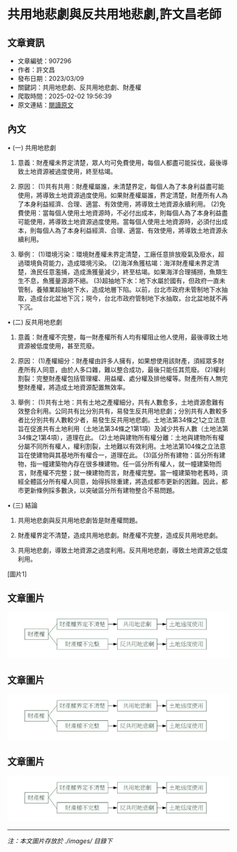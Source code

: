 # 共用地悲劇與反共用地悲劇,許文昌老師

## 文章資訊
- 文章編號：907296
- 作者：許文昌
- 發布日期：2023/03/09
- 關鍵詞：共用地悲劇、反共用地悲劇、財產權
- 爬取時間：2025-02-02 19:56:39
- 原文連結：[閱讀原文](https://real-estate.get.com.tw/Columns/detail.aspx?no=907296)

## 內文
• (一) 共用地悲劇

1. 意義：財產權未界定清楚，眾人均可免費使用，每個人都盡可能採伐，最後導致土地資源被過度使用，終至枯竭。

2. 原因： (1)共有共用：財產權屬誰，未清楚界定，每個人為了本身利益盡可能使用，將導致土地資源過度使用。如果財產權屬誰，界定清楚，財產所有人為了本身利益經濟、合理、適當、有效使用，將導致土地資源永續利用。 (2)免費使用：當每個人使用土地資源時，不必付出成本，則每個人為了本身利益盡可能使用，將導致土地資源過度使用。當每個人使用土地資源時，必須付出成本，則每個人為了本身利益經濟、合理、適當、有效使用，將導致土地資源永續利用。

3. 舉例： (1)環境污染：環境財產權未界定清楚，工廠任意排放廢氣及廢水，超過環境負荷能力，造成環境污染。 (2)海洋魚獲枯竭：海洋財產權未界定清楚，漁民任意濫捕，造成漁獲量減少，終至枯竭。如果海洋合理捕撈，魚類生生不息，魚獲量源源不絕。 (3)超抽地下水：地下水屬於國有，但政府一直未管制，養殖業超抽地下水，造成地層下陷。以前，台北市政府未管制地下水抽取，造成台北盆地下沉；現今，台北市政府管制地下水抽取，台北盆地就不再下沉。

• (二) 反共用地悲劇

1. 意義：財產權不完整，每一財產權所有人均有權阻止他人使用，最後導致土地資源被低度使用，甚至荒廢。

2. 原因： (1)產權細分：財產權由許多人擁有，如果想使用該財產，須經眾多財產所有人同意，由於人多口雜，難以整合成功，最後只能任其荒廢。 (2)權利割裂：完整財產權包括管理權、用益權、處分權及排他權等。財產所有人無完整財產權，將造成土地資源配置無效率。

3. 舉例： (1)共有土地：共有土地之產權細分，共有人數愈多，土地資源愈難有效整合利用。公同共有比分別共有，易發生反共用地悲劇；分別共有人數較多者比分別共有人數較少者，易發生反共用地悲劇。土地法第34條之1之立法意旨在促進共有土地利用（土地法第34條之1第1項）及減少共有人數（土地法第34條之1第4項），道理在此。 (2)土地與建物所有權分離：土地與建物所有權分屬不同所有權人，權利割裂，土地難以有效利用。土地法第104條之立法意旨在使建物與其基地所有權合一，道理在此。 (3)區分所有建物：區分所有建物，指一幢建築物內存在很多棟建物。任一區分所有權人，就一幢建築物而言，財產權不完整；就一棟建物而言，財產權完整。當一幢建築物老舊時，須經全體區分所有權人同意，始得拆除重建，將造成都市更新的困難。因此，都市更新條例採多數決，以突破區分所有建物整合不易問題。

• (三) 結論

1. 共用地悲劇與反共用地悲劇皆是財產權問題。

2. 財產權界定不清楚，造成共用地悲劇。財產權不完整，造成反共用地悲劇。

3. 共用地悲劇，導致土地資源之過度利用。反共用地悲劇，導致土地資源之低度利用。

[圖片1]

## 文章圖片

![圖片1](./images/907296_c43ca3b8.jpg)

## 文章圖片

![圖片1](./images/907296_c43ca3b8.jpg)

## 文章圖片

![圖片1](./images/907296_c43ca3b8.jpg)


---
*注：本文圖片存放於 ./images/ 目錄下*
